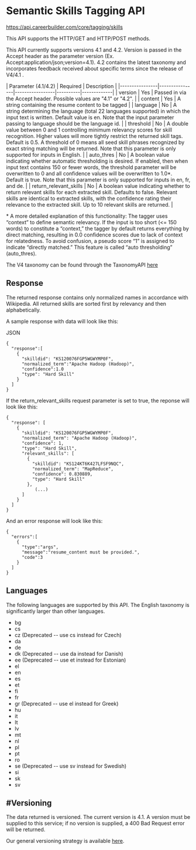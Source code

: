# Semantic Skills Tagging API

https://api.careerbuilder.com/core/tagging/skills

This API supports the HTTP/GET and HTTP/POST methods.  

This API currently supports versions 4.1 and 4.2. Version is passed in the Accept header as the parameter version (Ex. Accept:application/json;version=4.1). 4.2 contains the latest taxonomy and incorporates feedback received about specific terms since the release of V4/4.1 .

| Parameter (4.1/4.2) | Required | Description |
|----------------|----------------|-----------------|----------|-------------|
| version        | Yes | Passed in via the Accept header. Possible values are "4.1" or "4.2". | 
| content        | Yes | A string containing the resume content to be tagged |
| language            | No | A string determining the language (total 22 languages supported) in which the input text is written. Default value is en. Note that the input parameter passing to language should be the language id. |
| threshold      | No | A double value between 0 and 1 controlling minimum relevancy scores for skill recognition. Higher values will more tightly restrict the returned skill tags. Default is 0.5. A threshold of 0 means all seed skill phrases recognized by exact string matching will be returned. Note that this parameter is only supported for inputs in English. |
| auto_thres     | No | A boolean value indicating whether automatic thresholding is desired. If enabled, then when input text contains 150 or fewer words, the threshold parameter will be overwritten to 0 and all confidence values will be overwritten to 1.0&#42;. Default is true.  Note that this parameter is only supported for inputs in en, fr, and de. |
| return_relevant_skills | No | A boolean value indicating whether to return relevant skills for each extracted skill. Defaults to false. Relevant skills are identical to extracted skills, with the confidence rating their relevance to the extracted skill. Up to 10 relevant skills are returned. |

&#42; A more detailed explanation of this functionality: The tagger uses “context” to define semantic relevancy.  If the input is too short (<= 150 words) to constitute a “context,” the tagger by default returns everything by direct matching, resulting in 0.0 confidence scores due to lack of context for relatedness. To avoid confusion, a pseudo score “1” is assigned to indicate “directly matched.” This feature is called “auto thresholding” (auto_thres).

The V4 taxonomy can be found through the TaxonomyAPI [here](https://github.com/cbdr/DataScienceAPIDocumentation/blob/master/TaxonomyService.md)

Response
-----------

The returned response contains only normalized names in accordance with Wikipedia. All returned skills are sorted first by relevancy and then alphabetically.

A sample response with data will look like this:

JSON
```
{  
  "response":[  
    {  
      "skilldid": "KS120076FGP5WGWYMP0F",
      "normalized_term":"Apache Hadoop (Hadoop)",
      "confidence":1.0
      "type": "Hard Skill"
    }
  ]
}
```
If the return_relevant_skills request parameter is set to true, the reponse will look like this:

```
{
  "response": [
    {
      "skilldid": "KS120076FGP5WGWYMP0F",
      "normalized_term": "Apache Hadoop (Hadoop)",
      "confidence": 1,
      "type": "Hard Skill",
      "relevant_skills": [
        {
          "skilldid": "KS124KT6K427LFSF9NQC",
          "normalized_term": "MapReduce",
          "confidence": 0.830889,
          "type": "Hard Skill"
        }, 
           (...)
      ]
    }
  ]
}
```

And an error response will look like this:

```
{  
  "errors":[  
    {  
      "type":"args",
      "message":"resume_content must be provided.",
      "code":3
    }
  ]
}
```

Languages
-----------
The following languages are supported by this API.  The English taxonomy is significantly larger than other languages.
* bg
* cs
* cz (Deprecated -- use cs instead for Czech)
* da
* de
* dk (Deprecated -- use da instead for Danish)
* ee (Deprecated -- use et instead for Estonian)
* el
* en
* es
* et
* fi
* fr
* gr (Deprecated -- use el instead for Greek)
* hu
* it
* lt
* lv
* mt
* nl
* pl
* pt
* ro
* se (Deprecated -- use sv instead for Swedish)
* si
* sk
* sv

#Versioning
-----------
The data returned is versioned.  The current version is 4.1. A version must be supplied to this service; if no version is supplied, a 400 Bad Request error will be returned.

Our general versioning strategy is available [here](/Versioning.md).

